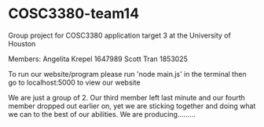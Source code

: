 # COSC3380-team14
Group project for COSC3380 application target 3 at the University of Houston

Members:
Angelita Krepel 1647989
Scott Tran 1853025

To run our website/program please run 'node main.js' in the terminal then go to localhost:5000 to view our website

We are just a group of 2. Our third member left last minute and our fourth member dropped out earlier on, yet we are sticking together and doing what we can to the best of our abilities. We are producing.........

